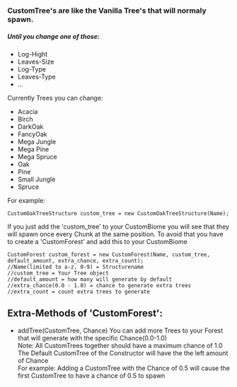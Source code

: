 ### CustomTree's are like the Vanilla Tree's that will normaly spawn. <br>
##### Until you change one of those:
  - Log-Hight
  - Leaves-Size
  - Log-Type
  - Leaves-Type
  - ...
  
Currently Trees you can change:
  - Acacia
  - Birch
  - DarkOak
  - FancyOak
  - Mega Jungle
  - Mega Pine
  - Mega Spruce
  - Oak
  - Pine
  - Small Jungle
  - Spruce
  

For example:
``` 
CustomOakTreeStructure custom_tree = new CustomOakTreeStructure(Name); 

```

If you just add the 'custom_tree' to your CustomBiome you will see that they will spawn once every Chunk at the same position.
To avoid that you have to create a 'CustomForest' and add this to your CustomBiome
```
CustomForest custom_forest = new CustomForest(Name, custom_tree, default_amount, extra_chance, extra_count);
//Name(limited to a-z, 0-9) = Structurename
//custom_tree = Your Tree object
//default_amount = how many will generate by default
//extra_chance(0.0 - 1.0) = chance to generate extra trees
//extra_count = count extra trees to generate

```
## Extra-Methods of 'CustomForest':
  - addTree(CustomTree, Chance)
    You can add more Trees to your Forest that will generate with the specific Chance(0.0-1.0) <br>
    Note: All CustomTrees together should have a maximum chance of 1.0  <br> 
    The Default CustomTree of the Constructor will have the the left amount of Chance <br> 
    For example:
      Adding a CustomTree with the Chance of 0.5 will cause the first CustomTree to have a chance of 0.5 to spawn
    
    
    
